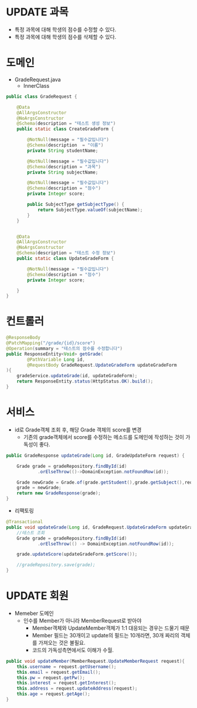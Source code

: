 # UPDATE 과목
- 특정 과목에 대해 학생의 점수를 수정할 수 있다.
- 특정 과목에 대해 학생의 점수를 삭제할 수 있다.
# 도메인
- GradeRequest.java
    - InnerClass
```java
public class GradeRequest {

    @Data
    @AllArgsConstructor
    @NoArgsConstructor
    @Schema(description = "테스트 생성 정보")
    public static class CreateGradeForm {

        @NotNull(message = "필수값입니다")
        @Schema(description  = "이름")
        private String studentName;

        @NotNull(message = "필수값입니다")
        @Schema(description = "과목")
        private String subjectName;

        @NotNull(message = "필수값입니다")
        @Schema(description = "점수")
        private Integer score;

        public SubjectType getSubjectType() {
            return SubjectType.valueOf(subjectName);
        }
    }


    @Data
    @AllArgsConstructor
    @NoArgsConstructor
    @Schema(description = "테스트 수정 정보")
    public static class UpdateGradeForm {

        @NotNull(message = "필수값입니다")
        @Schema(description = "점수")
        private Integer score;

    }
}
```
# 컨트롤러
```java
@ResponseBody
@PatchMapping("/grade/{id}/score")
@Operation(summary = "테스트의 점수를 수정합니다")
public ResponseEntity<Void> getGrade(
        @PathVariable Long id,
        @RequestBody GradeRequest.UpdateGradeForm updateGradeForm
){
    gradeService.updateGrade(id, updateGradeForm);
    return ResponseEntity.status(HttpStatus.OK).build();
}
```
# 서비스
- id로 Grade객체 조회 후, 해당 Grade 객체의 score를 변경
    - 기존의 grade객체에서 score를 수정하는 메소드를 도메인에 작성하는 것이 가독성이 좋다. 
```java
public GradeResponse updateGrade(Long id, GradeUpdateForm request) {

    Grade grade = gradeRepository.findById(id)
            .orElseThrow(()->DomainException.notFoundRow(id));

    Grade newGrade = Grade.of(grade.getStudent(),grade.getSubject(),request.getScore());
    grade = newGrade;
    return new GradeResponse(grade);
}
```
- 리팩토링
```java
@Transactional
public void updateGrade(Long id, GradeRequest.UpdateGradeForm updateGradeForm) {
    //테스트 조회
    Grade grade = gradeRepository.findById(id)
            .orElseThrow(() -> DomainException.notFoundRow(id));

    grade.updateScore(updateGradeForm.getScore());

    //gradeRepository.save(grade);
}
```

# UPDATE 회원
- Memeber 도메인
    - 인수를 Member가 아니라 MemberRequest로 받아야
        - Member객체와 UpdateMember객체가 1:1 대응되는 경우는 드물기 때문
        - Member 필드는 30개이고 update의 필드는 10개라면, 30개 짜리의 객체를 가져오는 것은 불필요.
        - 코드의 가독성측면에서도 이해가 수월. 
```java
public void updateMember(MemberRequest.UpdateMemberRequest request){
    this.username = request.getUsername();
    this.email = request.getEmail();
    this.pw = request.getPw();
    this.interest = request.getInterest();
    this.address = request.updateAddress(request);
    this.age = request.getAge();
}
```
